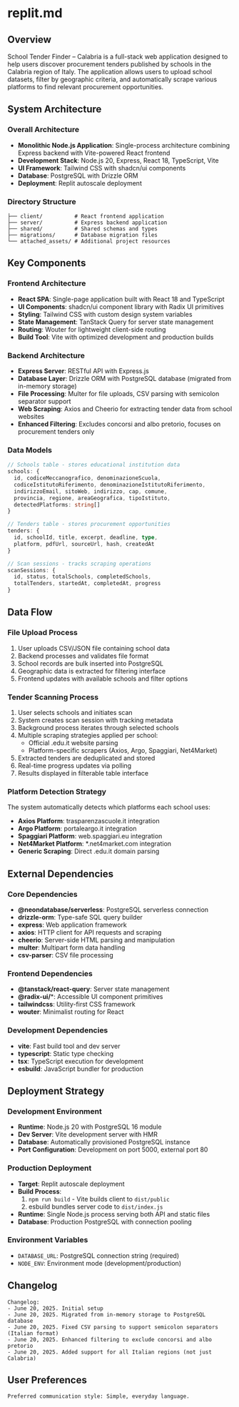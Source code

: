 # replit.md

## Overview

School Tender Finder – Calabria is a full-stack web application designed to help users discover procurement tenders published by schools in the Calabria region of Italy. The application allows users to upload school datasets, filter by geographic criteria, and automatically scrape various platforms to find relevant procurement opportunities.

## System Architecture

### Overall Architecture
- **Monolithic Node.js Application**: Single-process architecture combining Express backend with Vite-powered React frontend
- **Development Stack**: Node.js 20, Express, React 18, TypeScript, Vite
- **UI Framework**: Tailwind CSS with shadcn/ui components
- **Database**: PostgreSQL with Drizzle ORM
- **Deployment**: Replit autoscale deployment

### Directory Structure
```
├── client/          # React frontend application
├── server/          # Express backend application  
├── shared/          # Shared schemas and types
├── migrations/      # Database migration files
└── attached_assets/ # Additional project resources
```

## Key Components

### Frontend Architecture
- **React SPA**: Single-page application built with React 18 and TypeScript
- **UI Components**: shadcn/ui component library with Radix UI primitives
- **Styling**: Tailwind CSS with custom design system variables
- **State Management**: TanStack Query for server state management
- **Routing**: Wouter for lightweight client-side routing
- **Build Tool**: Vite with optimized development and production builds

### Backend Architecture
- **Express Server**: RESTful API with Express.js
- **Database Layer**: Drizzle ORM with PostgreSQL database (migrated from in-memory storage)
- **File Processing**: Multer for file uploads, CSV parsing with semicolon separator support
- **Web Scraping**: Axios and Cheerio for extracting tender data from school websites
- **Enhanced Filtering**: Excludes concorsi and albo pretorio, focuses on procurement tenders only

### Data Models
```typescript
// Schools table - stores educational institution data
schools: {
  id, codiceMeccanografico, denominazioneScuola,
  codiceIstitutoRiferimento, denominazioneIstitutoRiferimento,
  indirizzoEmail, sitoWeb, indirizzo, cap, comune,
  provincia, regione, areaGeografica, tipoIstituto,
  detectedPlatforms: string[]
}

// Tenders table - stores procurement opportunities
tenders: {
  id, schoolId, title, excerpt, deadline, type,
  platform, pdfUrl, sourceUrl, hash, createdAt
}

// Scan sessions - tracks scraping operations
scanSessions: {
  id, status, totalSchools, completedSchools,
  totalTenders, startedAt, completedAt, progress
}
```

## Data Flow

### File Upload Process
1. User uploads CSV/JSON file containing school data
2. Backend processes and validates file format
3. School records are bulk inserted into PostgreSQL
4. Geographic data is extracted for filtering interface
5. Frontend updates with available schools and filter options

### Tender Scanning Process
1. User selects schools and initiates scan
2. System creates scan session with tracking metadata
3. Background process iterates through selected schools
4. Multiple scraping strategies applied per school:
   - Official .edu.it website parsing
   - Platform-specific scrapers (Axios, Argo, Spaggiari, Net4Market)
5. Extracted tenders are deduplicated and stored
6. Real-time progress updates via polling
7. Results displayed in filterable table interface

### Platform Detection Strategy
The system automatically detects which platforms each school uses:
- **Axios Platform**: trasparenzascuole.it integration
- **Argo Platform**: portaleargo.it integration  
- **Spaggiari Platform**: web.spaggiari.eu integration
- **Net4Market Platform**: *.net4market.com integration
- **Generic Scraping**: Direct .edu.it domain parsing

## External Dependencies

### Core Dependencies
- **@neondatabase/serverless**: PostgreSQL serverless connection
- **drizzle-orm**: Type-safe SQL query builder
- **express**: Web application framework
- **axios**: HTTP client for API requests and scraping
- **cheerio**: Server-side HTML parsing and manipulation
- **multer**: Multipart form data handling
- **csv-parser**: CSV file processing

### Frontend Dependencies
- **@tanstack/react-query**: Server state management
- **@radix-ui/***: Accessible UI component primitives
- **tailwindcss**: Utility-first CSS framework
- **wouter**: Minimalist routing for React

### Development Dependencies
- **vite**: Fast build tool and dev server
- **typescript**: Static type checking
- **tsx**: TypeScript execution for development
- **esbuild**: JavaScript bundler for production

## Deployment Strategy

### Development Environment
- **Runtime**: Node.js 20 with PostgreSQL 16 module
- **Dev Server**: Vite development server with HMR
- **Database**: Automatically provisioned PostgreSQL instance
- **Port Configuration**: Development on port 5000, external port 80

### Production Deployment
- **Target**: Replit autoscale deployment
- **Build Process**: 
  1. `npm run build` - Vite builds client to `dist/public`
  2. esbuild bundles server code to `dist/index.js`
- **Runtime**: Single Node.js process serving both API and static files
- **Database**: Production PostgreSQL with connection pooling

### Environment Variables
- `DATABASE_URL`: PostgreSQL connection string (required)
- `NODE_ENV`: Environment mode (development/production)

## Changelog
```
Changelog:
- June 20, 2025. Initial setup
- June 20, 2025. Migrated from in-memory storage to PostgreSQL database
- June 20, 2025. Fixed CSV parsing to support semicolon separators (Italian format)
- June 20, 2025. Enhanced filtering to exclude concorsi and albo pretorio
- June 20, 2025. Added support for all Italian regions (not just Calabria)
```

## User Preferences
```
Preferred communication style: Simple, everyday language.
```